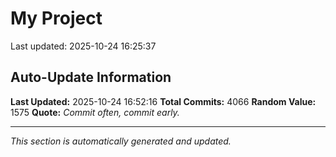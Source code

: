 # My Project


Last updated: 2025-10-24 16:25:37









































































































































































































































































































































































































































































































































































































































































































































































































































































































































































































































































































































































































































































































































































































































































































































































































































































































































































































































































































































































































































































































































































































































































































































































































































































































































































































































































































































































































































































































































































































































































































































































































































































































































































































































































































































































































































































































































































































































































































































































































































































































































































































































































































































































































































































































































































































































## Auto-Update Information

**Last Updated:** 2025-10-24 16:52:16
**Total Commits:** 4066
**Random Value:** 1575
**Quote:** _Commit often, commit early._

---
_This section is automatically generated and updated._